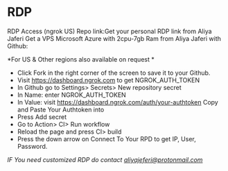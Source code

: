 # RDP
RDP Access (ngrok US) 
Repo link:Get your personal RDP link from Aliya Jaferi
Get a VPS Microsoft Azure with 2cpu-7gb Ram from Aliya Jaferi with Github:

*For US & Other regions  also available on request *

+ Click Fork in the right corner of the screen to save it to your Github.
+ Visit https://dashboard.ngrok.com to get NGROK_AUTH_TOKEN
+ In Github go to Settings> Secrets> New repository secret
+ In Name: enter NGROK_AUTH_TOKEN
+ In Value: visit https://dashboard.ngrok.com/auth/your-authtoken Copy and Paste Your Authtoken into
+ Press Add secret
+ Go to Action> CI> Run workflow
+ Reload the page and press CI> build
+ Press the down arrow on Connect To Your RPD to get IP, User, Password.

*IF You need customized RDP do contact aliyajeferi@protonmail.com* 
